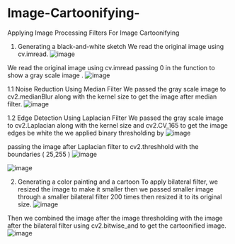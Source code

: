 # Image-Cartoonifying-
Applying Image Processing Filters For Image
Cartoonifying
1) Generating a black-and-white sketch
 We read the original image using cv.imread.
 ![image](https://user-images.githubusercontent.com/48353755/142763275-abe9d49b-1446-4252-8cf5-79f718707110.png)
 
 We read the original image using cv.imread passing 0 in the function to
show a gray scale image .
![image](https://user-images.githubusercontent.com/48353755/142763284-edbd1635-f44d-4e75-a4e2-2bd7a55b5169.png)

1.1 Noise Reduction Using Median Filter
We passed the gray scale image to cv2.medianBlur along with the kernel size
to get the image after median filter.
![image](https://user-images.githubusercontent.com/48353755/142763297-0f412c35-6400-491c-9e3e-eb9d38fbafc9.png)

1.2 Edge Detection Using Laplacian Filter
We passed the gray scale image to cv2.Laplacian along with the kernel
size and cv2.CV_165 to get the image edges be white the we applied
binary thresholding by ![image](https://user-images.githubusercontent.com/48353755/142763317-c77f64cd-e631-483f-a9a0-3de39cc00f8d.png)

passing the image after Laplacian filter to
cv2.threshhold with the boundaries ( 25,255 )
![image](https://user-images.githubusercontent.com/48353755/142763306-19cf3dbb-e11f-4c38-9447-fc1001bfb660.png)

![image](https://user-images.githubusercontent.com/48353755/142763323-567718e8-23f3-47cd-a496-ed32417f2891.png)

2) Generating a color painting and a cartoon
To apply bilateral filter, we resized the image to make it smaller then
we passed smaller image through a smaller bilateral filter 200 times
then resized it to its original size.
![image](https://user-images.githubusercontent.com/48353755/142763341-9bcab244-745c-41d5-9e3b-bdc7d9e37414.png)

Then we combined the image after the image thresholding with the
image after the bilateral filter using cv2.bitwise_and to get the
cartoonified image.
![image](https://user-images.githubusercontent.com/48353755/142763335-4c0448d8-6b40-413b-870b-ae6eeb408755.png)

